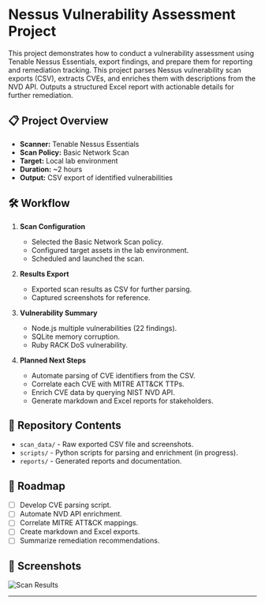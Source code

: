 # Nessus Vulnerability Assessment Project

This project demonstrates how to conduct a vulnerability assessment using Tenable Nessus Essentials, export findings, and prepare them for reporting and remediation tracking.
This project parses Nessus vulnerability scan exports (CSV), extracts CVEs, and enriches them with descriptions from the NVD API. Outputs a structured Excel report with actionable details for further remediation.

## 📋 Project Overview

- **Scanner:** Tenable Nessus Essentials
- **Scan Policy:** Basic Network Scan
- **Target:** Local lab environment
- **Duration:** ~2 hours
- **Output:** CSV export of identified vulnerabilities

## 🛠️ Workflow

1. **Scan Configuration**
   - Selected the Basic Network Scan policy.
   - Configured target assets in the lab environment.
   - Scheduled and launched the scan.

2. **Results Export**
   - Exported scan results as CSV for further parsing.
   - Captured screenshots for reference.

3. **Vulnerability Summary**
   - Node.js multiple vulnerabilities (22 findings).
   - SQLite memory corruption.
   - Ruby RACK DoS vulnerability.

4. **Planned Next Steps**
   - Automate parsing of CVE identifiers from the CSV.
   - Correlate each CVE with MITRE ATT&CK TTPs.
   - Enrich CVE data by querying NIST NVD API.
   - Generate markdown and Excel reports for stakeholders.

## 📂 Repository Contents

- `scan_data/` - Raw exported CSV file and screenshots.
- `scripts/` - Python scripts for parsing and enrichment (in progress).
- `reports/` - Generated reports and documentation.


## 🔭 Roadmap

- [ ] Develop CVE parsing script.
- [ ] Automate NVD API enrichment.
- [ ] Correlate MITRE ATT&CK mappings.
- [ ] Create markdown and Excel exports.
- [ ] Summarize remediation recommendations.

## 📸 Screenshots

![Scan Results](scan_data/sample_scan_screenshot.png)

---

